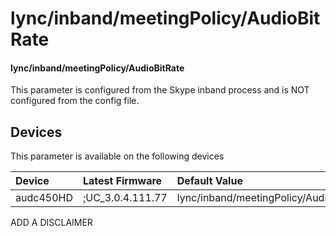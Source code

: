 ﻿---
description: lync/inband/meetingPolicy/AudioBitRate
search:
    keywords: ['lync','inband','meetingPolicy','AudioBitRate']
---

# lync/inband/meetingPolicy/AudioBitRate

#### lync/inband/meetingPolicy/AudioBitRate

This parameter is configured from the Skype inband process and is NOT configured from the config file.



## Devices
This parameter is available on the following devices

| Device | Latest Firmware | Default Value |
|:---|:---|:---|
| audc450HD | ;UC_3.0.4.111.77 | lync/inband/meetingPolicy/AudioBitRate=8000 

ADD A DISCLAIMER
